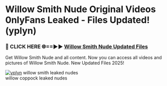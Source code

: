 # Willow Smith Nude Original Videos 0nlyFans Leaked - Files Updated! (yplyn)

<h3>🔴 CLICK HERE 🌐==►► <a href="https://tinyurl.com/52m3yx9h" rel="nofollow">Willow Smith Nude Updated Files</a></h3>

Get Willow Smith Nude and all content. Now you can access all videos and pictures of Willow Smith Nude. New Updated Files 2025!

[![yplyn](https://i.imgur.com/TnHtlc8.gif)](https://tinyurl.com/52m3yx9h)
willow smith leaked nudes<br>
willow coppock leaked nudes